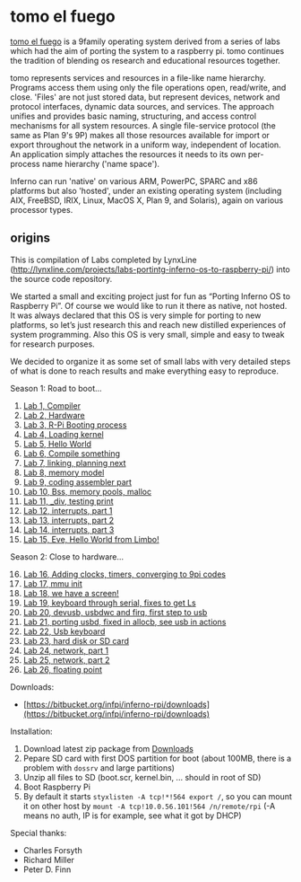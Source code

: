 # tomo el fuego

[tomo el fuego][tomo] is a 9family operating system derived from a series of
labs which had the aim of porting the system to a raspberry pi. tomo continues
the tradition of blending os research and educational resources together.

[tomo]: https://sunshinegardens.org/~xj9/tomo/

tomo represents services and resources in a file-like name hierarchy.  Programs
access them using only the file operations open, read/write, and close. 'Files'
are not just stored data, but represent devices, network and protocol
interfaces, dynamic data sources, and services. The approach unifies and
provides basic naming, structuring, and access control mechanisms for all system
resources. A single file-service protocol (the same as Plan 9's 9P) makes all
those resources available for import or export throughout the network in a
uniform way, independent of location. An application simply attaches the
resources it needs to its own per-process name hierarchy ('name space').

Inferno can run 'native' on various ARM, PowerPC, SPARC and x86 platforms but
also 'hosted', under an existing operating system (including AIX, FreeBSD, IRIX,
Linux, MacOS X, Plan 9, and Solaris), again on various processor types.

## origins

This is compilation of Labs completed by LynxLine (http://lynxline.com/projects/labs-portintg-inferno-os-to-raspberry-pi/) into the source code repository.

We started a small and exciting project just for fun as “Porting Inferno OS to
Raspberry Pi”. Of course we would like to run it there as native, not hosted. It
was always declared that this OS is very simple for porting to new platforms, so
let’s just research this and reach new distilled experiences of system
programming. Also this OS is very small, simple and easy to tweak for research
purposes.

We decided to organize it as some set of small labs with very detailed steps of
what is done to reach results and make everything easy to reproduce.

Season 1: Road to boot…

1.	[Lab 1, Compiler](http://lynxline.com/lab-1-compiler/)
2.	[Lab 2, Hardware](http://lynxline.com/lab-2-hardware/)
3.	[Lab 3, R-Pi Booting process](http://lynxline.com/lab-3-r-pi-booting-process/)
4.	[Lab 4, Loading kernel](http://lynxline.com/lab-4-loading-kernel/)
5.	[Lab 5, Hello World](http://lynxline.com/lab-5-hello-world/)
6.	[Lab 6, Compile something](http://lynxline.com/lab-6-compile-something/)
7.	[Lab 7, linking, planning next](http://lynxline.com/lab-7-linking-more-initialization/)
8.	[Lab 8, memory model](http://lynxline.com/lab-8-memory-model/)
9.	[Lab 9, coding assembler part](http://lynxline.com/lab-9-coding-assembler-part/)
10.	[Lab 10, Bss, memory pools, malloc](http://lynxline.com/lab-10-bss-menpools-malloc/)
11.	[Lab 11, _div, testing print](http://lynxline.com/lab-11-_div-testing-print/)
12.	[Lab 12, interrupts, part 1](http://lynxline.com/lab-12-interrupts-part-1/)
13.	[Lab 13, interrupts, part 2](http://lynxline.com/lab-13-interrupts-part2/)
14.	[Lab 14, interrupts, part 3](http://lynxline.com/lab-14-interrupts-part-3/)
15.	[Lab 15, Eve, Hello World from Limbo!](http://lynxline.com/lab-15-eve-hello-world-from-limbo/)

Season 2: Close to hardware…

16.	[Lab 16, Adding clocks, timers, converging to 9pi codes](http://lynxline.com/lab-16/)
17.	[Lab 17, mmu init](http://lynxline.com/lab-17-mmu-init/)
18.	[Lab 18, we have a screen!](http://lynxline.com/lab-18-we-have-a-screen/)
19.	[Lab 19, keyboard through serial, fixes to get Ls](http://lynxline.com/lab-19-keyboard-through-serial-fixes-to-get-ls/)
20.	[Lab 20, devusb, usbdwc and firq, first step to usb](http://lynxline.com/lab-20-devusb-usbdwc-and-firq-first-step-to-usb/)
21.	[Lab 21, porting usbd, fixed in allocb, see usb in actions](http://lynxline.com/lab-21-porting-usbd-fixed-in-allocb-see-usb-in-actions/)
22.	[Lab 22, Usb keyboard](http://lynxline.com/lab-22-usb-keyboard/)
23.	[Lab 23, hard disk or SD card](http://lynxline.com/lab-23-hard-disk-or-sd-card/)
24.	[Lab 24, network, part 1](http://lynxline.com/lab-24-network-part-1/)
25.	[Lab 25, network, part 2](http://lynxline.com/lab-25-network-part-2/)
26.	[Lab 26, floating point](http://lynxline.com/lab-26-floating-point/)


Downloads:

* [https://bitbucket.org/infpi/inferno-rpi/downloads](https://bitbucket.org/infpi/inferno-rpi/downloads)

Installation:

1.	Download latest zip package from [Downloads](https://bitbucket.org/infpi/inferno-rpi/downloads)
2.	Pepare SD card with first DOS partition for boot (about 100MB, there is a problem with ```dossrv``` and large partitions)
3.	Unzip all files to SD (boot.scr, kernel.bin, ... should in root of SD)
4.	Boot Raspberry Pi
5.	By default it starts ```styxlisten -A tcp!*!564 export /```, so you can mount it on other host by ```mount -A tcp!10.0.56.101!564 /n/remote/rpi``` (-A means no auth, IP is for example, see what it got by DHCP)


Special thanks:

* Charles Forsyth
* Richard Miller
* Peter D. Finn
